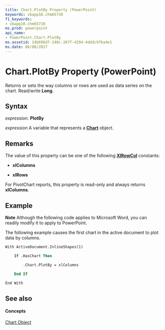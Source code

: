 ```yaml
---
title: Chart.PlotBy Property (PowerPoint)
keywords: vbapp10.chm65738
f1_keywords:
- vbapp10.chm65738
ms.prod: powerpoint
api_name:
- PowerPoint.Chart.PlotBy
ms.assetid: 14b696d7-148c-267f-4294-4dddc9fba4e1
ms.date: 06/08/2017
---
```



# Chart.PlotBy Property (PowerPoint)

Returns or sets the way columns or rows are used as data series on the chart. Read/write  **Long**.


## Syntax

 _expression_. **PlotBy**

 _expression_ A variable that represents a **[Chart](PowerPoint.Chart.md)** object.


## Remarks

The value of this property can be one of the following  **[XlRowCol](PowerPoint.XlRowCol.md)** constants:


-  **xlColumns**
    
-  **xlRows**
    


For PivotChart reports, this property is read-only and always returns  **xlColumns**.


## Example




 **Note**  Although the following code applies to Microsoft Word, you can readily modify it to apply to PowerPoint.

The following example causes the first chart in the active document to plot data by columns.




```vb
With ActiveDocument.InlineShapes(1)

    If .HasChart Then

        .Chart.PlotBy = xlColumns

    End If

End With
```


## See also


#### Concepts


[Chart Object](PowerPoint.Chart.md)

